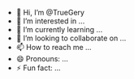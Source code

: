 - 👋 Hi, I’m @TrueGery
- 👀 I’m interested in ...
- 🌱 I’m currently learning ...
- 💞️ I’m looking to collaborate on ...
- 📫 How to reach me ...
- 😄 Pronouns: ...
- ⚡ Fun fact: ...

<!---
TrueGery/TrueGery is a ✨ special ✨ repository because its `README.md` (this file) appears on your GitHub profile.
You can click the Preview link to take a look at your changes.
--->
